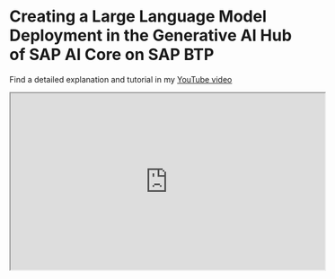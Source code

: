 # Creating a Large Language Model Deployment in the Generative AI Hub of SAP AI Core on SAP BTP

Find a detailed explanation and tutorial in my [YouTube video](https://youtu.be/neFqIs28nI8)

<iframe width="560" height="315" src="https://www.youtube.com/embed/<div align="left">
      <a href="https://www.youtube.com/watch?v=neFqIs28nI8">
         <img src="https://img.youtube.com/vi/neFqIs28nI8/0.jpg" style="width:100%;">
      </a>
</div>

## Pre-requisites

- Have [python](https://www.python.org/downloads/) installed
- Be able to work with [Jupyter notebooks](https://jupyter.org/install). My preferred option is to use [Microsoft's VS Code Extension](https://marketplace.visualstudio.com/items?itemName=ms-toolsai.jupyter).
- Create an instance of SAP AI Core in your BTP sub-account: [documentation](https://help.sap.com/docs/sap-ai-core/sap-ai-core-service-guide/initial-setup?locale=en-US)
- Find information about available LLM's in [SAP Note 3437766](https://me.sap.com/notes/3437766)
- Optionally, have the [Cloud Foundry CLI installed](https://docs.cloudfoundry.org/cf-cli/install-go-cli.html)

## LLM Deployment

See [deploy-llm.ipynb](deploy-llm.ipynb)

## LLM Consumption for Testing

See [consume-llm.ipynb](./consume-llm.ipynb)
